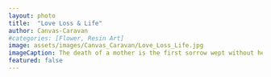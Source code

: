 ```yaml
---
layout: photo
title:  "Love Loss & Life"
author: Canvas-Caravan
#categories: [Flower, Resin Art]
image: assets/images/Canvas_Caravan/Love_Loss_Life.jpg
imageCaption: The death of a mother is the first sorrow wept without her - <i> unknown </i>  <br> [<i> Sketch by Canvas Caravan</i>]
featured: false
---
```

